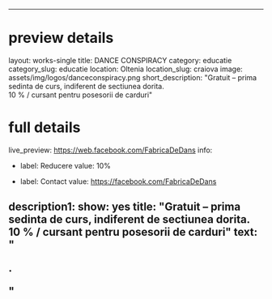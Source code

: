 
---
# preview details
layout: works-single
title: DANCE CONSPIRACY
category: educatie
category_slug: educatie
location: Oltenia
location_slug: craiova
image: assets/img/logos/danceconspiracy.png
short_description: "Gratuit – prima sedinta de curs, indiferent de sectiunea dorita. <br>10 % / cursant pentru posesorii de carduri"


# full details
live_preview: https://web.facebook.com/FabricaDeDans
info:
  - label: Reducere
    value: 10%

  - label: Contact
    value: https://facebook.com/FabricaDeDans

description1:
  show: yes
  title:  "Gratuit – prima sedinta de curs, indiferent de sectiunea dorita. <br>10 % / cursant pentru posesorii de carduri"
  text: "<p>.</p>"
---

